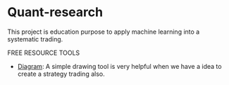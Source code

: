 # Quant-research

This project is education purpose to apply machine learning into a systematic trading.

FREE RESOURCE TOOLS
- [Diagram](https://app.diagrams.net/): A simple drawing tool is very helpful when we have a idea to create a strategy trading also.